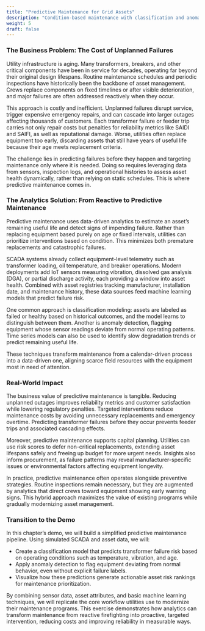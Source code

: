 ```yaml
---
title: "Predictive Maintenance for Grid Assets"
description: "Condition-based maintenance with classification and anomaly detection for assets."
weight: 5
draft: false
---
```


### The Business Problem: The Cost of Unplanned Failures

Utility infrastructure is aging. Many transformers, breakers, and other critical components have been in service for decades, operating far beyond their original design lifespans. Routine maintenance schedules and periodic inspections have historically been the backbone of asset management. Crews replace components on fixed timelines or after visible deterioration, and major failures are often addressed reactively when they occur.

This approach is costly and inefficient. Unplanned failures disrupt service, trigger expensive emergency repairs, and can cascade into larger outages affecting thousands of customers. Each transformer failure or feeder trip carries not only repair costs but penalties for reliability metrics like SAIDI and SAIFI, as well as reputational damage. Worse, utilities often replace equipment too early, discarding assets that still have years of useful life because their age meets replacement criteria.

The challenge lies in predicting failures before they happen and targeting maintenance only where it is needed. Doing so requires leveraging data from sensors, inspection logs, and operational histories to assess asset health dynamically, rather than relying on static schedules. This is where predictive maintenance comes in.

### The Analytics Solution: From Reactive to Predictive Maintenance

Predictive maintenance uses data-driven analytics to estimate an asset’s remaining useful life and detect signs of impending failure. Rather than replacing equipment based purely on age or fixed intervals, utilities can prioritize interventions based on condition. This minimizes both premature replacements and catastrophic failures.

SCADA systems already collect equipment-level telemetry such as transformer loading, oil temperature, and breaker operations. Modern deployments add IoT sensors measuring vibration, dissolved gas analysis (DGA), or partial discharge activity, each providing a window into asset health. Combined with asset registries tracking manufacturer, installation date, and maintenance history, these data sources feed machine learning models that predict failure risk.

One common approach is classification modeling: assets are labeled as failed or healthy based on historical outcomes, and the model learns to distinguish between them. Another is anomaly detection, flagging equipment whose sensor readings deviate from normal operating patterns. Time series models can also be used to identify slow degradation trends or predict remaining useful life.

These techniques transform maintenance from a calendar-driven process into a data-driven one, aligning scarce field resources with the equipment most in need of attention.

### Real-World Impact

The business value of predictive maintenance is tangible. Reducing unplanned outages improves reliability metrics and customer satisfaction while lowering regulatory penalties. Targeted interventions reduce maintenance costs by avoiding unnecessary replacements and emergency overtime. Predicting transformer failures before they occur prevents feeder trips and associated cascading effects.

Moreover, predictive maintenance supports capital planning. Utilities can use risk scores to defer non-critical replacements, extending asset lifespans safely and freeing up budget for more urgent needs. Insights also inform procurement, as failure patterns may reveal manufacturer-specific issues or environmental factors affecting equipment longevity.

In practice, predictive maintenance often operates alongside preventive strategies. Routine inspections remain necessary, but they are augmented by analytics that direct crews toward equipment showing early warning signs. This hybrid approach maximizes the value of existing programs while gradually modernizing asset management.

### Transition to the Demo

In this chapter’s demo, we will build a simplified predictive maintenance pipeline. Using simulated SCADA and asset data, we will:

* Create a classification model that predicts transformer failure risk based on operating conditions such as temperature, vibration, and age.
* Apply anomaly detection to flag equipment deviating from normal behavior, even without explicit failure labels.
* Visualize how these predictions generate actionable asset risk rankings for maintenance prioritization.

By combining sensor data, asset attributes, and basic machine learning techniques, we will replicate the core workflow utilities use to modernize their maintenance programs. This exercise demonstrates how analytics can transform maintenance from reactive firefighting into proactive, targeted intervention, reducing costs and improving reliability in measurable ways.

